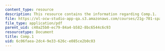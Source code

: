 ```yaml
---
content_type: resource
description: This resource contains the information regarding Comp.1.
file: https://ol-ocw-studio-app-qa.s3.amazonaws.com/courses/21g-701-spanish-i-fall-2003/6c06faea2dc49e33626ce085ce2b0c03_MIT21G_701F03_comp1.pdf
file_type: application/pdf
parent_uid: c40a25b0-ec79-84a4-b582-8bc6544c6c93
resourcetype: Document
title: Comp.1
uid: 6c06faea-2dc4-9e33-626c-e085ce2b0c03
---
```

